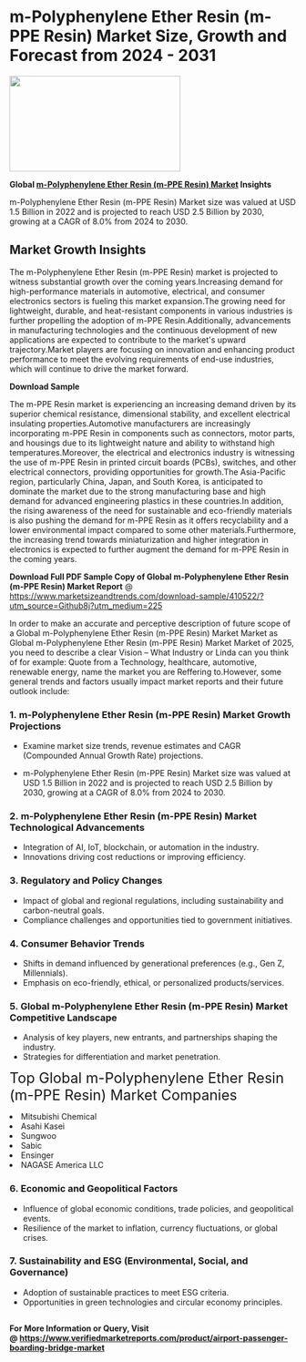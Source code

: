 <H1>m-Polyphenylene Ether Resin (m-PPE Resin) Market Size, Growth and Forecast from 2024 - 2031</H1><img class="aligncenter size-medium wp-image-584254" src="https://thirdeyenews.in/wp-content/uploads/2024/09/Global-Market-Research-300x168.jpeg" alt="" width="300" height="168" /><p><strong>Global&nbsp;<a href="https://www.marketsizeandtrends.com/download-sample/410522/?utm_source=Github8j?utm_medium=225">m-Polyphenylene Ether Resin (m-PPE Resin) Market</a> Insights</strong></p><p>m-Polyphenylene Ether Resin (m-PPE Resin) Market size was valued at USD 1.5 Billion in 2022 and is projected to reach USD 2.5 Billion by 2030, growing at a CAGR of 8.0% from 2024 to 2030.</p><p><h2>Market Growth Insights</h2> <p>The m-Polyphenylene Ether Resin (m-PPE Resin) market is projected to witness substantial growth over the coming years.Increasing demand for high-performance materials in automotive, electrical, and consumer electronics sectors is fueling this market expansion.The growing need for lightweight, durable, and heat-resistant components in various industries is further propelling the adoption of m-PPE Resin.Additionally, advancements in manufacturing technologies and the continuous development of new applications are expected to contribute to the market's upward trajectory.Market players are focusing on innovation and enhancing product performance to meet the evolving requirements of end-use industries, which will continue to drive the market forward.</p> <p><strong>Download Sample</strong></p> <p>The m-PPE Resin market is experiencing an increasing demand driven by its superior chemical resistance, dimensional stability, and excellent electrical insulating properties.Automotive manufacturers are increasingly incorporating m-PPE Resin in components such as connectors, motor parts, and housings due to its lightweight nature and ability to withstand high temperatures.Moreover, the electrical and electronics industry is witnessing the use of m-PPE Resin in printed circuit boards (PCBs), switches, and other electrical connectors, providing opportunities for growth.The Asia-Pacific region, particularly China, Japan, and South Korea, is anticipated to dominate the market due to the strong manufacturing base and high demand for advanced engineering plastics in these countries.In addition, the rising awareness of the need for sustainable and eco-friendly materials is also pushing the demand for m-PPE Resin as it offers recyclability and a lower environmental impact compared to some other materials.Furthermore, the increasing trend towards miniaturization and higher integration in electronics is expected to further augment the demand for m-PPE Resin in the coming years.<p><span class=""><strong>Download Full PDF Sample Copy of Global m-Polyphenylene Ether Resin (m-PPE Resin) Market Report</strong> @ <a href="https://www.marketsizeandtrends.com/download-sample/410522/?utm_source=Github8j?utm_medium=225" target="_blank">https://www.marketsizeandtrends.com/download-sample/410522/?utm_source=Github8j?utm_medium=225</a></span></p><p>In order to make an accurate and perceptive description of future scope of a Global&nbsp;m-Polyphenylene Ether Resin (m-PPE Resin) Market Market as Global&nbsp;m-Polyphenylene Ether Resin (m-PPE Resin) Market Market of 2025, you need to describe a clear Vision &ndash; What Industry or Linda can you think of for example: Quote from a Technology, healthcare, automotive, renewable energy, name the market you are Reffering to.However, some general trends and factors usually impact market reports and their future outlook include:</p><h3>1.&nbsp;<strong>m-Polyphenylene Ether Resin (m-PPE Resin) Market Growth Projections</strong></h3><ul><li>Examine market size trends, revenue estimates and CAGR (Compounded Annual Growth Rate) projections.</li><li><p>m-Polyphenylene Ether Resin (m-PPE Resin) Market size was valued at USD 1.5 Billion in 2022 and is projected to reach USD 2.5 Billion by 2030, growing at a CAGR of 8.0% from 2024 to 2030.</p></li></ul><h3>2.&nbsp;<strong>m-Polyphenylene Ether Resin (m-PPE Resin) Market Technological Advancements</strong></h3><ul><li>Integration of AI, IoT, blockchain, or automation in the industry.</li><li>Innovations driving cost reductions or improving efficiency.</li></ul><h3>3.&nbsp;<strong>Regulatory and Policy Changes</strong></h3><ul><li>Impact of global and regional regulations, including sustainability and carbon-neutral goals.</li><li>Compliance challenges and opportunities tied to government initiatives.</li></ul><h3>4.&nbsp;<strong>Consumer Behavior Trends</strong></h3><ul><li>Shifts in demand influenced by generational preferences (e.g., Gen Z, Millennials).</li><li>Emphasis on eco-friendly, ethical, or personalized products/services.</li></ul><h3>5.&nbsp;<strong>Global m-Polyphenylene Ether Resin (m-PPE Resin) Market Competitive Landscape</strong></h3><ul><li>Analysis of key players, new entrants, and partnerships shaping the industry.</li><li>Strategies for differentiation and market penetration.</li></ul><p data-pm-slice="1 1 []"><span style="color: inherit; font-family: inherit; font-size: 25px;">Top Global m-Polyphenylene Ether Resin (m-PPE Resin) Market Companies</span></p><div class="" data-test-id=""><p><li>Mitsubishi Chemical</li><li> Asahi Kasei</li><li> Sungwoo</li><li> Sabic</li><li> Ensinger</li><li> NAGASE America LLC</li></p></div><h3>6.&nbsp;<strong>Economic and Geopolitical Factors</strong></h3><ul><li>Influence of global economic conditions, trade policies, and geopolitical events.</li><li>Resilience of the market to inflation, currency fluctuations, or global crises.</li></ul><h3>7.&nbsp;<strong>Sustainability and ESG (Environmental, Social, and Governance)</strong></h3><ul><li>Adoption of sustainable practices to meet ESG criteria.</li><li>Opportunities in green technologies and circular economy principles.</li></ul><h2><strong style="font-size: 14px;">For More Information or Query, Visit @&nbsp;</strong><a style="background-color: #ffffff; font-size: 14px;" href="https://www.marketsizeandtrends.com/report/m-polyphenylene-ether-resin-m-ppe-resin-market/" target="_blank">https://www.verifiedmarketreports.com/product/airport-passenger-boarding-bridge-market</a></h2>
